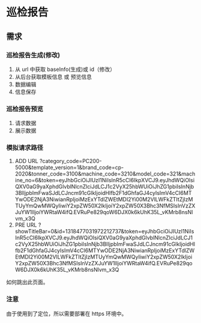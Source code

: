 # 巡检报告

## 需求

### 巡检报告生成(修改)

1. 从 url 中获取 baseInfo(生成)或 id（修改）
2. 从后台获取模板信息 或 预览信息
3. 数据编辑
4. 信息保存

### 巡检报告预览

1. 请求数据
2. 展示数据

### 模拟请求路径

1. ADD URL ?category_code=PC200-5000&template_version=1&brand_code=cp-2020&tonner_code=3100&machine_code=3210&model_code=321&machine_no=6&token=eyJhbGciOiJIUzI1NiIsInR5cCI6IkpXVCJ9.eyJhdWQiOlsiQXV0aG9yaXphdGlvblNlcnZlciJdLCJ1c2VyX25hbWUiOiJhZG1pbiIsInNjb3BlIjpbImFwaSJdLCJncm91cGlkIjoidHlfb2F1dGhfaGJ4cyIsImV4cCI6MTYwODE2NjA3NiwianRpIjoiMzExYTdlZWEtMDI2Yi00M2VlLWFkZTItZjIzMTUyYmQwMWQyIiwiY2xpZW50X2lkIjoiY2xpZW50X3Bhc3NfMSIsInVzZXJuYW1lIjoiYWRtaW4ifQ.EVRuPe829qoW6DJX0k6kUhK35L_vKMrb8nsNlvm_x3Q
2. PRE URL ?showTitleBar=0&id=1318477031972212737&token=eyJhbGciOiJIUzI1NiIsInR5cCI6IkpXVCJ9.eyJhdWQiOlsiQXV0aG9yaXphdGlvblNlcnZlciJdLCJ1c2VyX25hbWUiOiJhZG1pbiIsInNjb3BlIjpbImFwaSJdLCJncm91cGlkIjoidHlfb2F1dGhfaGJ4cyIsImV4cCI6MTYwODE2NjA3NiwianRpIjoiMzExYTdlZWEtMDI2Yi00M2VlLWFkZTItZjIzMTUyYmQwMWQyIiwiY2xpZW50X2lkIjoiY2xpZW50X3Bhc3NfMSIsInVzZXJuYW1lIjoiYWRtaW4ifQ.EVRuPe829qoW6DJX0k6kUhK35L_vKMrb8nsNlvm_x3Q

如何跳出此页面。

### 注意

由于使用到了定位，所以需要部署在 https 环境中。
